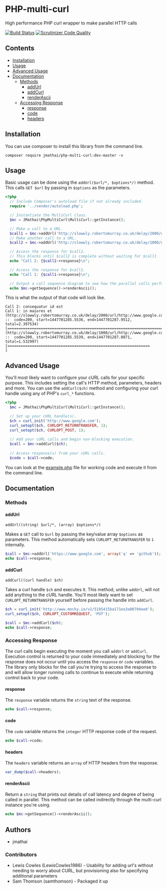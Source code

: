 PHP-multi-curl
==============
High performance PHP curl wrapper to make parallel HTTP calls

[![Build Status](https://travis-ci.org/jmathai/php-multi-curl.svg)](https://travis-ci.org/jmathai/php-multi-curl) [![Scrutinizer Code Quality](https://scrutinizer-ci.com/g/jmathai/php-multi-curl/badges/quality-score.png?b=master)](https://scrutinizer-ci.com/g/jmathai/php-multi-curl/?branch=master)

## Contents

* [Installation](#installation)
* [Usage](#usage)
* [Advanced Usage](#advanced-usage)
* [Documentation](#documentation)
  * [Methods](#methods)
    * [addUrl](#addurl)
    * [addCurl](#addcurl)
    * [renderAscii](#renderascii)
  * [Accessing Response](#accessing-response)
    * [response](#response)
    * [code](#code)
    * [headers](#headers)

## Installation

You can use composer to install this library from the command line.

```
composer require jmathai/php-multi-curl:dev-master -v
```

## Usage

Basic usage can be done using the `addUrl($url/*, $options*/)` method. This calls `GET $url` by passing in `$options` as the parameters.
```php
<?php
  // Include Composer's autoload file if not already included.
  require '../vendor/autoload.php';

  // Instantiate the MultiCurl class.
  $mc = JMathai\PhpMultiCurl\MultiCurl::getInstance();

  // Make a call to a URL.
  $call1 = $mc->addUrl('http://slowwly.robertomurray.co.uk/delay/2000/url/http://www.google.com');
  // Make another call to a URL.
  $call2 = $mc->addUrl('http://slowwly.robertomurray.co.uk/delay/1000/url/http://www.google.com');

  // Access the response for $call2.
  // This blocks until $call2 is complete without waiting for $call1
  echo "Call 2: {$call2->response}\n";

  // Access the response for $call1.
  echo "Call 1: {$call1->response}\n";

  // Output a call sequence diagram to see how the parallel calls performed.
  echo $mc->getSequence()->renderAscii();
```

This is what the output of that code will look like.

```
Call 2: consequatur id est
Call 1: in maiores et
(http://slowwly.robertomurray.co.uk/delay/2000/url/http://www.google.com ::  code=200, start=1447701285.5536, end=1447701287.9512, total=2.397534)
[====================================================================================================]
(http://slowwly.robertomurray.co.uk/delay/1000/url/http://www.google.com ::  code=200, start=1447701285.5539, end=1447701287.0871, total=1.532997)
[================================================================                                    ]
```

## Advanced Usage

You'll most likely want to configure your cURL calls for your specific purpose. This includes setting the call's HTTP method, parameters, headers and more. You can use the `addCurl($ch)` method and configuring your curl handle using any of PHP's `curl_*` functions.

```php
<?php
  $mc = JMathai\PhpMultiCurl\MultiCurl::getInstance();

  // Set up your cURL handle(s).
  $ch = curl_init('http://www.google.com');
  curl_setopt($ch, CURLOPT_RETURNTRANSFER, 1);
  curl_setopt($ch, CURLOPT_POST, 1);
  
  // Add your cURL calls and begin non-blocking execution.
  $call = $mc->addCurl($ch);
  
  // Access response(s) from your cURL calls.
  $code = $call->code;
```

You can look at the [example.php](https://github.com/jmathai/php-multi-curl/blob/master/example.php) file for working code and execute it from the command line.

## Documentation

### Methods
#### addUrl

`addUrl((string) $url/*, (array) $options*/)`

Makes a `GET` call to `$url` by passing the key/value array `$options` as parameters. This method automatically sets `CURLOPT_RETURNTRANSFER` to `1` internally.

```php
$call = $mc->addUrl('https://www.google.com', array('q' => 'github'));
echo $call->response;
```

#### addCurl

`addCurl((curl handle) $ch)`

Takes a curl handle `$ch` and executes it. This method, unlike `addUrl`, will not add anything to the cURL handle. You'll most likely want to set `CURLOPT_RETURNTRANSFER` yourself before passing the handle into `addCurl`.

```php
$ch = curl_init('http://www.mocky.io/v2/5185415ba171ea3a00704eed');
curl_setopt($ch, CURLOPT_CUSTOMREQUEST, 'PUT');

$call = $mc->addCurl($ch);
echo $call->response;
```

### Accessing Response

The curl calls begin executing the moment you call `addUrl` or `addCurl`. Execution control is returned to your code immediately and blocking for the response does not occur until you access the `response` or `code` variables. The library only blocks for the call you're trying to access the response to and will allow longer running calls to continue to execute while returning control back to your code.

#### response

The `response` variable returns the `string` text of the response.

```php
echo $call->response;
```

#### code

The `code` variable returns the `integer` HTTP response code of the request.

```php
echo $call->code;
```

#### headers

The `headers` variable returns an `array` of HTTP headers from the response.

```php
var_dump($call->headers);
```

#### renderAscii

Return a `string` that prints out details of call latency and degree of being called in parallel. This method can be called indirectly through the multi-curl instance you're using.

```php
echo $mc->getSequence()->renderAscii();
```

## Authors
   * jmathai
   
### Contributors
   * Lewis Cowles (LewisCowles1986) - Usability for adding url's without needing to worry about CURL, but provisioning also for specifying additional parameters
   * Sam Thomson (samthomson) - Packaged it up
